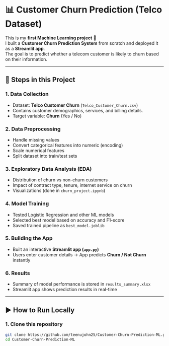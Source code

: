 # 📊 Customer Churn Prediction (Telco Dataset)

This is my **first Machine Learning project** 🚀  
I built a **Customer Churn Prediction System** from scratch and deployed it as a **Streamlit app**.  
The goal is to predict whether a telecom customer is likely to churn based on their information.

---

## 🔎 Steps in this Project

### 1. Data Collection
- Dataset: **Telco Customer Churn** (`Telco_Customer_Churn.csv`)  
- Contains customer demographics, services, and billing details.  
- Target variable: **Churn** (Yes / No)

### 2. Data Preprocessing
- Handle missing values  
- Convert categorical features into numeric (encoding)  
- Scale numerical features  
- Split dataset into train/test sets  

### 3. Exploratory Data Analysis (EDA)
- Distribution of churn vs non-churn customers  
- Impact of contract type, tenure, internet service on churn  
- Visualizations (done in `churn_project.ipynb`)

### 4. Model Training
- Tested Logistic Regression and other ML models  
- Selected best model based on accuracy and F1-score  
- Saved trained pipeline as `best_model.joblib`

### 5. Building the App
- Built an interactive **Streamlit app (`app.py`)**  
- Users enter customer details → App predicts **Churn / Not Churn** instantly  

### 6. Results
- Summary of model performance is stored in `results_summary.xlsx`  
- Streamlit app shows prediction results in real-time  

---

## ▶️ How to Run Locally

### 1. Clone this repository
```bash
git clone https://github.com/teenujohn25/Customer-Churn-Prediction-ML.git
cd Customer-Churn-Prediction-ML
